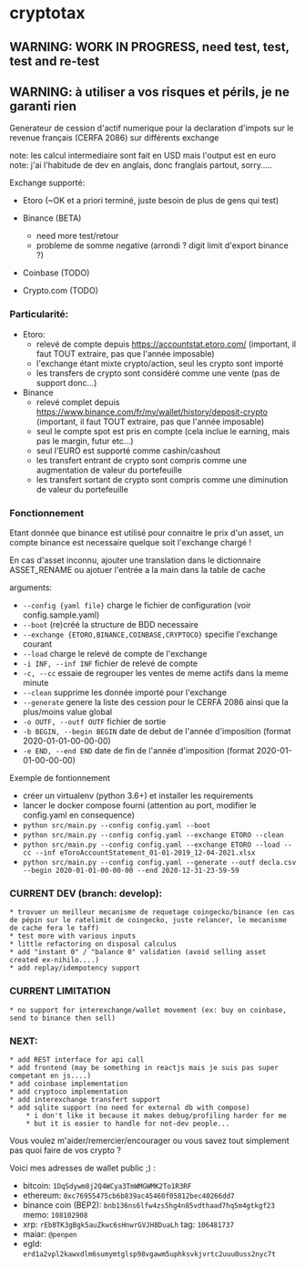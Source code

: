 # cryptotax

## WARNING: WORK IN PROGRESS, need test, test, test and re-test
## WARNING: à utiliser a vos risques et périls, je ne garanti rien

Generateur de cession d'actif numerique pour la declaration d'impots sur le revenue français (CERFA 2086) sur différents exchange

note: les calcul intermediaire sont fait en USD mais l'output est en euro
note: j'ai l'habitude de dev en anglais, donc franglais partout, sorry.....

Exchange supporté:
* Etoro (~OK et a priori terminé, juste besoin de plus de gens qui test)
* Binance (BETA)
   * need more test/retour
   * probleme de somme negative (arrondi ? digit limit d'export binance ?)

* Coinbase (TODO)
* Crypto.com (TODO)


### Particularité:
* Etoro:
  * relevé de compte depuis https://accountstat.etoro.com/ (important, il faut TOUT extraire, pas que l'année imposable)
  * l'exchange étant mixte crypto/action, seul les crypto sont importé
  * les transfers de crypto sont considéré comme une vente (pas de support donc...)  
* Binance
  * relevé complet depuis https://www.binance.com/fr/my/wallet/history/deposit-crypto (important, il faut TOUT extraire, pas que l'année imposable)
  * seul le compte spot est pris en compte (cela inclue le earning, mais pas le margin, futur etc...)
  * seul l'EURO est supporté comme cashin/cashout  
  * les transfert entrant de crypto sont compris comme une augmentation de valeur du portefeuille
  * les transfert sortant de crypto sont compris comme une diminution de valeur du portefeuille

### Fonctionnement

Etant donnée que binance est utilisé pour connaitre le prix d'un asset, un compte binance est necessaire quelque soit l'exchange chargé !

En cas d'asset inconnu, ajouter une translation dans le dictionnaire ASSET_RENAME ou ajotuer l'entrée a la main dans la table de cache 

arguments:
* `--config {yaml file}` charge le fichier de configuration (voir config.sample.yaml) 
* `--boot`                (re)créé la structure de BDD necessaire
* `--exchange {ETORO,BINANCE,COINBASE,CRYPTOCO}` specifie l'exchange courant
* `--load`  charge le relevé de compte de l'exchange
* `-i INF, --inf INF`     fichier de relevé de compte
* `-c, --cc`              essaie de regrouper les ventes de meme actifs dans la meme minute
* `--clean` supprime les donnée importé pour l'exchange
* `--generate` genere la liste des cession pour le CERFA 2086 ainsi que la plus/moins value global
* `-o OUTF, --outf OUTF`  fichier de sortie
* `-b BEGIN, --begin BEGIN` date de debut de l'année d'imposition (format 2020-01-01-00-00-00)
* `-e END, --end END`  date de fin de l'année d'imposition (format 2020-01-01-00-00-00)


Exemple de fontionnement
* créer un virtualenv (python 3.6+) et installer les requirements
* lancer le docker compose fourni (attention au port, modifier le config.yaml en consequence)
* `python src/main.py --config config.yaml --boot`
* `python src/main.py --config config.yaml --exchange ETORO --clean`
* `python src/main.py --config config.yaml --exchange ETORO --load --cc --inf eToroAccountStatement_01-01-2019_12-04-2021.xlsx`
* `python src/main.py --config config.yaml --generate --outf decla.csv --begin 2020-01-01-00-00-00 --end 2020-12-31-23-59-59`


### CURRENT DEV (branch: develop):

    * trovuer un meilleur mecanisme de requetage coingecko/binance (en cas de pépin sur le ratelimit de coingecko, juste relancer, le mecanisme de cache fera le taff) 
    * test more with various inputs
    * little refactoring on disposal calculus
    * add "instant 0" / "balance 0" validation (avoid selling asset created ex-nihilo....)
    * add replay/idempotency support

### CURRENT LIMITATION

    * no support for interexchange/wallet movement (ex: buy on coinbase, send to binance then sell)  

### NEXT: 
  
    * add REST interface for api call
    * add frontend (may be something in reactjs mais je suis pas super competant en js....)
    * add coinbase implementation
    * add cryptoco implementation
    * add interexchange transfert support
    * add sqlite support (no need for external db with compose)
        * i don't like it because it makes debug/profiling harder for me
        * but it is easier to handle for not-dev people...


Vous voulez m'aider/remercier/encourager ou vous savez tout simplement pas quoi faire de vos crypto ?

Voici mes adresses de wallet public ;) :

* bitcoin: `1DqSdywm8j2Q4WCya3TmWMGWMK2To1R3RF`
* ethereum: `0xc76955475cb6b839ac45460f05812bec40266dd7`
* binance coin (BEP2): `bnb136ns6lfw4zs5hg4n85vdthaad7hq5m4gtkgf23` memo: `108102908`
* xrp: `rEb8TK3gBgk5auZkwc6sHnwrGVJH8DuaLh` tag: `106481737`
* maiar: `@penpen`
* egld: `erd1a2vpl2kawxdlm6sumymtglsp98vgawm5uphksvkjvrtc2uuu0uss2nyc7t`

